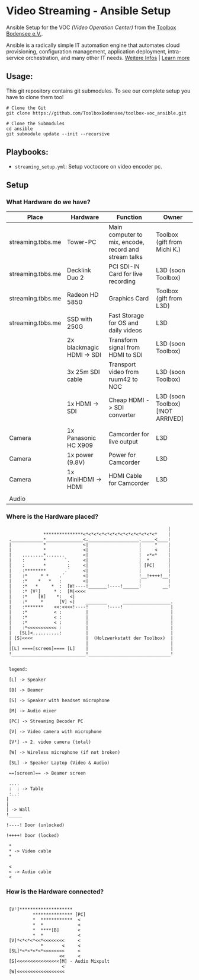  Video Streaming - Ansible Setup
====================================
Ansible Setup for the VOC *(Video Operation Center)* from the [Toolbox Bodensee e.V.](https://toolbox-bodensee.de).

Ansible is a radically simple IT automation engine that automates cloud provisioning, configuration management, application deployment, intra-service orchestration, and many other IT needs. [Weitere Infos](https://de.wikipedia.org/wiki/Ansible) | [Learn more](https://www.ansible.com/overview/how-ansible-works)

 Usage:
-------
This git repository contains git submodules. To see our complete setup you have to clone them too!
```
# Clone the Git
git clone https://github.com/ToolboxBodensee/toolbox-voc_ansible.git

# Clone the Submodules 
cd ansible
git submodule update --init --recursive
```


 Playbooks:
------------
+ ``streaming_setup.yml``: Setup voctocore on video encoder pc.

 Setup
-------

### What Hardware do we have?

| Place    | Hardware | Function | Owner |
| -------- | ---------| -------- | ----- |
| streaming.tbbs.me | Tower-PC       | Main computer to mix, encode, record and stream talks | Toolbox (gift from Michi K.) |
| streaming.tbbs.me | Decklink Duo 2 | PCI SDI-IN Card for live recording | L3D (soon Toolbox) |
| streaming.tbbs.me | Radeon HD 5850 | Graphics Card | Toolbox (gift from L3D) |
| streaming.tbbs.me | SSD with 250G  | Fast Storage for OS and daily videos | L3D |
| | 2x blackmagic HDMI -> SDI | Transform signal from HDMI to SDI | L3D (soon Toolbox) |
| | 3x 25m SDI cable | Transport video from ruum42 to NOC | L3D (soon Toolbox) |
| | 1x HDMI -> SDI | Cheap HDMI -> SDI converter | L3D (soon Toolbox) [!NOT ARRIVED] |
| | | | |
| Camera | 1x Panasonic HC X909 | Camcorder for live output | L3D |
| Camera | 1x power (9.8V) | Power for Camcorder | L3D |
| Camera | 1x MiniHDMI -> HDMI | HDMI Cable for Camcorder | L3D |
| | | | |
| Audio | 

### Where is the Hardware placed?

```
                                                             |
              ***************<*<*<*<*<*<*<*<*<*<*<*<*<*<*    |
 .____________*______________<.___________________._____<____!
 |            *              <|                   |     *    |
 |            *              <|                   |     <    |
 |    ........*.......       <|                   |  <*<*    |
 |    :       *       `.     <|                   |  *       |
 |    :       *        :     <|                   | [PC]     |
 |    :********       .´     <|                   |          |
 |    :*     * *    .´       <|                   !__!++++!__!    
 |    :*    *   *   :        <|                   |          |
 |    :*   *     *  :  [W!----!_______!----!______!        __!
 |    :* [V²]     * :  [M|<<<< 
 |    :*    [B]    *:   <|
 |    :*     *      [V] <|    ________      __________________.
 |    :*******    <<:<<<<!----!       !----!                  |
 |    :*          < :         |                               |
 |    :*          < :         |                               |
 |    :*          < :         |                               |
 |    :*<<<<<<<<<<< :         |                               |
 |   [SL]<..........:         |                               |
 | [S]<<<<                    |  (Holzwerkstatt der Toolbox)  |
 |                            |                               |
 |[L] ====[screen]==== [L]    |                               |
 !____________________________!_______________________________!


 legend:

 [L] -> Speaker

 [B] -> Beamer
 
 [S] -> Speaker with headset microphone

 [M] -> Audio mixer

 [PC] -> Streaming Decoder PC

 [V] -> Video camera with microphone

 [V²] -> 2. video camera (total)

 [W] -> Wireless microphone (if not broken)

 [SL] -> Speaker Laptop (Video & Audio)

 ==[screen]== -> Beamer screen

 ....
 :  : -> Table
 :..:
|
|
| -> Wall
!_____

!----! Door (unlocked)

!++++! Door (locked) 

 *
 * -> Video cable
 *

 <
 < -> Audio cable
 <

```

### How is the Hardware connected?

```

 [V²]********************
          *************** [PC]
          *  ************  <
          *  *             <
          *  ****[B]       <
          *  *             <
 [V]*<*<*<*<<*<<<<<<<<     <
             *       <     <
 [SL]*<*<*<*<*<<<<<<<<     <
                    <<     <
 [S]<<<<<<<<<<<<<<<<[M] - Audio Mixpult
                     <
 [W]<<<<<<<<<<<<<<<<<<                     



```  




